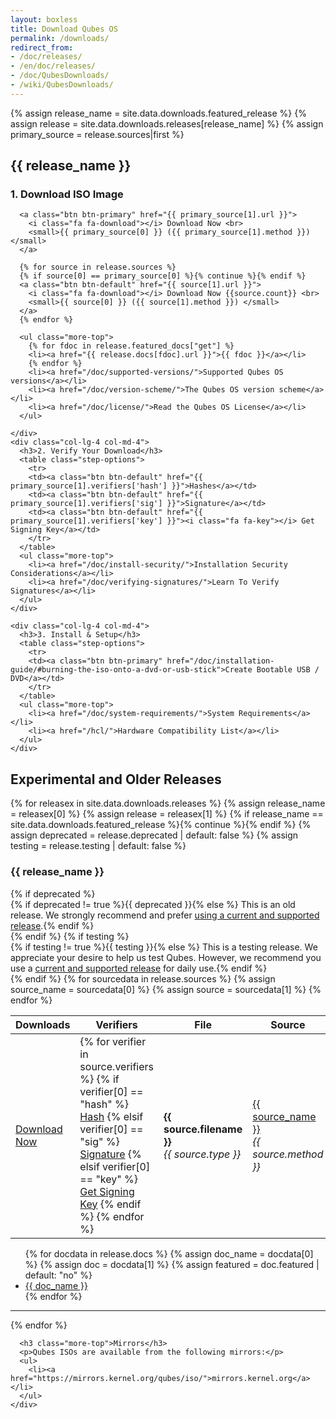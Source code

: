 ```yaml
---
layout: boxless
title: Download Qubes OS
permalink: /downloads/
redirect_from:
- /doc/releases/
- /en/doc/releases/
- /doc/QubesDownloads/
- /wiki/QubesDownloads/
---
```


<div class="white-box more-bottom page-content">
  {% assign release_name = site.data.downloads.featured_release %}
  {% assign release = site.data.downloads.releases[release_name] %}
  {% assign primary_source = release.sources|first %}

  <div class="row">
    <div class="col-lg-12 col-md-12">
      <h2>{{ release_name }}</h2>
    </div>
  </div>

  <div class="row">
    <div class="col-lg-4 col-md-4">
      <h3>1. Download ISO Image</h3>

      <a class="btn btn-primary" href="{{ primary_source[1].url }}">
        <i class="fa fa-download"></i> Download Now <br>
        <small>{{ primary_source[0] }} ({{ primary_source[1].method }})</small>
      </a>

      {% for source in release.sources %}
      {% if source[0] == primary_source[0] %}{% continue %}{% endif %}
      <a class="btn btn-default" href="{{ source[1].url }}">
        <i class="fa fa-download"></i> Download Now {{source.count}} <br>
        <small>{{ source[0] }} ({{ source[1].method }}) </small>
      </a>
      {% endfor %}

      <ul class="more-top">
        {% for fdoc in release.featured_docs["get"] %}
        <li><a href="{{ release.docs[fdoc].url }}">{{ fdoc }}</a></li>
        {% endfor %}
        <li><a href="/doc/supported-versions/">Supported Qubes OS versions</a></li>
        <li><a href="/doc/version-scheme/">The Qubes OS version scheme</a></li>
        <li><a href="/doc/license/">Read the Qubes OS License</a></li>
      </ul>

    </div>
    <div class="col-lg-4 col-md-4">
      <h3>2. Verify Your Download</h3>
      <table class="step-options">
        <tr>
        <td><a class="btn btn-default" href="{{ primary_source[1].verifiers['hash'] }}">Hashes</a></td>
        <td><a class="btn btn-default" href="{{ primary_source[1].verifiers['sig'] }}">Signature</a></td>
        <td><a class="btn btn-default" href="{{ primary_source[1].verifiers['key'] }}"><i class="fa fa-key"></i> Get Signing Key</a></td>
        </tr>
      </table>
      <ul class="more-top">
        <li><a href="/doc/install-security/">Installation Security Considerations</a></li>
        <li><a href="/doc/verifying-signatures/">Learn To Verify Signatures</a></li>
      </ul>
    </div>

    <div class="col-lg-4 col-md-4">
      <h3>3. Install & Setup</h3>
      <table class="step-options">
        <tr>
        <td><a class="btn btn-primary" href="/doc/installation-guide/#burning-the-iso-onto-a-dvd-or-usb-stick">Create Bootable USB / DVD</a></td>
        </tr>
      </table>
      <ul class="more-top">
        <li><a href="/doc/system-requirements/">System Requirements</a></li>
        <li><a href="/hcl/">Hardware Compatibility List</a></li>
      </ul>
    </div>

  </div>
</div>

## Experimental and Older Releases

<div class="white-box more-bottom page-content">

  <div class="row">
    <div class="col-lg-12 col-md-12">
      {% for releasex in site.data.downloads.releases %}
      {% assign release_name = releasex[0] %}
      {% assign release = releasex[1] %}
      {% if release_name == site.data.downloads.featured_release %}{% continue %}{% endif %}
      {% assign deprecated = release.deprecated | default: false %}
      {% assign testing = release.testing | default: false %}
      <h3>{{ release_name }}</h3>
      {% if deprecated %}
      <div class="alert alert-warning" role="alert">
        <i class="fa fa-exclamation-triangle"></i>{% if deprecated != true %}{{ deprecated }}{% else %} This is an old release. We strongly recommend and prefer <a href="/doc/supported-versions/" class="alert-link">using a current and supported release</a>.{% endif %}
      </div>
      {% endif %}
      {% if testing %}
      <div class="alert alert-info" role="alert">
        <i class="fa fa-exclamation-triangle"></i>{% if testing != true %}{{ testing }}{% else %} This is a testing release. We appreciate your desire to help us test Qubes. However, we recommend you use a <a href="/doc/supported-versions/" class="alert-link">current and supported release</a> for daily use.{% endif %}
      </div>{% endif %}
      <table class="table">
        <thead>
          <tr>
            <th>Downloads</th>
            <th>Verifiers</th>
            <th>File</th>
            <th>Source</th>
          </tr>
        </thead>
        <tbody>
          {% for sourcedata in release.sources %}
          {% assign source_name = sourcedata[0] %}
          {% assign source = sourcedata[1] %}
          <tr>
            <td>
              <a class="btn btn-primary" href="{{ source.url }}">
                <i class="fa fa-download"></i> Download Now
              </a>
            </td>
            <td>
              {% for verifier in source.verifiers %}
                {% if verifier[0] == "hash" %}
                <a class="btn btn-default" href="{{ verifier[1] }}">Hash</a>
                {% elsif verifier[0] == "sig" %}
                <a class="btn btn-default" href="{{ verifier[1] }}">Signature</a>
                {% elsif verifier[0] == "key" %}
                <a class="btn btn-default" href="{{ verifier[1] }}"><i class="fa fa-key"></i> Get Signing Key</a>
                {% endif %}
              {% endfor %}
            </td>
            <td>
              <strong>{{ source.filename }}</strong><br>
              <em>{{ source.type }}</em>
            </td>
            <td>
              <a href="https://{{ source_name }}/">{{ source_name }}</a><br/>
              <em>{{ source.method }}</em>
            </td>
          </tr>
          {% endfor %}
        </tbody>
      </table>
      <ul>
        {% for docdata in release.docs %}
        {% assign doc_name = docdata[0] %}
        {% assign doc = docdata[1] %}
        {% assign featured = doc.featured | default: "no" %}
        <li>
          <a href="{{ doc.url }}">{{ doc_name }}</a>
        </li>
        {% endfor %}
      </ul>
      <hr class="more-top more-bottom">
      {% endfor %}

      <h3 class="more-top">Mirrors</h3>
      <p>Qubes ISOs are available from the following mirrors:</p>
      <ul>
        <li><a href="https://mirrors.kernel.org/qubes/iso/">mirrors.kernel.org</a></li>
      </ul>
    </div>
  </div>
</div>
